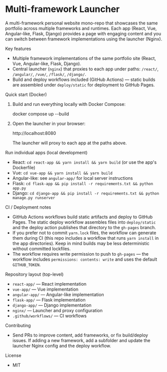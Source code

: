 # Multi-framework Launcher

A multi-framework personal website mono-repo that showcases the same portfolio across multiple frameworks and runtimes. Each app (React, Vue, Angular-like, Flask, Django) provides a page with engaging content and you can switch between framework implementations using the launcher (Nginx).

Key features
- Multiple framework implementations of the same portfolio site (React, Vue, Angular-like, Flask, Django).
- Central launcher (`nginx`) that proxies to each app under paths: `/react/`, `/angular/`, `/vue/`, `/flask/`, `/django/`.
- Build and deploy workflows included (GitHub Actions) — static builds are assembled under `deploy/static` for deployment to GitHub Pages.

Quick start (Docker)
1. Build and run everything locally with Docker Compose:

   docker compose up --build

2. Open the launcher in your browser:

   http://localhost:8080

   The launcher will proxy to each app at the paths above.

Run individual apps (local development)
- React: `cd react-app && yarn install && yarn build` (or use the app's Dockerfile)
- Vue: `cd vue-app && yarn install && yarn build`
- Angular-like: see `angular-app/` for local server instructions
- Flask: `cd flask-app && pip install -r requirements.txt && python app.py`
- Django: `cd django-app && pip install -r requirements.txt && python manage.py runserver`

CI / Deployment notes
- GitHub Actions workflows build static artifacts and deploy to GitHub Pages. The static deploy workflow assembles files into `deploy/static` and the deploy action publishes that directory to the `gh-pages` branch.
- If you prefer not to commit `yarn.lock` files, the workflow can generate them during CI (this repo includes a workflow that runs `yarn install` in the app directories). Keep in mind builds may be less deterministic without committed lockfiles.
- The workflow requires write permission to push to `gh-pages` — the workflow includes `permissions: contents: write` and uses the default `GITHUB_TOKEN`.

Repository layout (top-level)
- `react-app/` — React implementation
- `vue-app/` — Vue implementation
- `angular-app/` — Angular-like implementation
- `flask-app/` — Flask implementation
- `django-app/` — Django implementation
- `nginx/` — Launcher and proxy configuration
- `.github/workflows/` — CI workflows

Contributing
- Send PRs to improve content, add frameworks, or fix build/deploy issues. If adding a new framework, add a subfolder and update the launcher Nginx config and the deploy workflow.

License
- MIT
